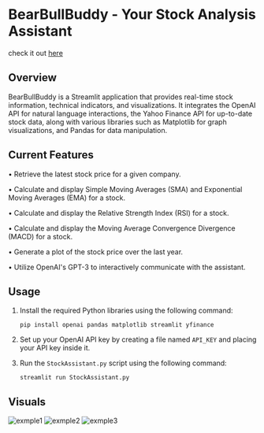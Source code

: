 # BearBullBuddy - Your Stock Analysis Assistant

check it out [here](https://www.bullbearbuddy.com/)

## Overview
BearBullBuddy is a Streamlit application that provides real-time stock information, technical indicators, and visualizations. It integrates the OpenAI API for natural language interactions, the Yahoo Finance API for up-to-date stock data, along with various libraries such as Matplotlib for graph visualizations, and Pandas for data manipulation. 

## Current Features
• Retrieve the latest stock price for a given company.

• Calculate and display Simple Moving Averages (SMA) and Exponential Moving Averages (EMA) for a stock.

• Calculate and display the Relative Strength Index (RSI) for a stock.

• Calculate and display the Moving Average Convergence Divergence (MACD) for a stock.

• Generate a plot of the stock price over the last year.

• Utilize OpenAI's GPT-3 to interactively communicate with the assistant.

## Usage

1. Install the required Python libraries using the following command:

    ```
    pip install openai pandas matplotlib streamlit yfinance
    ```
    
3. Set up your OpenAI API key by creating a file named `API_KEY` and placing your API key inside it.

4. Run the `StockAssistant.py` script using the following command:

    ```
    streamlit run StockAssistant.py
    ```
   
## Visuals
![exmple1](https://github.com/xMarkGergis/Stock-Assistant/assets/121286835/b89c2998-3b02-45ff-aa05-2147e9c0d622)
![exmple2](https://github.com/xMarkGergis/Stock-Assistant/assets/121286835/be2273ac-e196-4f79-9744-8fdff2af4fff)
![exmple3](https://github.com/xMarkGergis/Stock-Assistant/assets/121286835/fab1a27c-cb92-4e86-88ca-94e9931b03bc)
